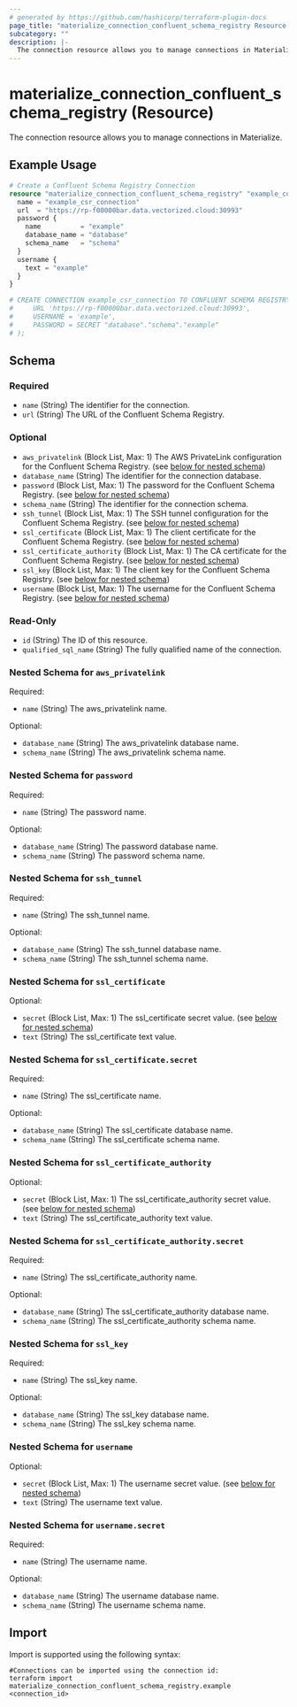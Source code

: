 ```yaml
---
# generated by https://github.com/hashicorp/terraform-plugin-docs
page_title: "materialize_connection_confluent_schema_registry Resource - terraform-provider-materialize"
subcategory: ""
description: |-
  The connection resource allows you to manage connections in Materialize.
---
```


# materialize_connection_confluent_schema_registry (Resource)

The connection resource allows you to manage connections in Materialize.

## Example Usage

```terraform
# Create a Confluent Schema Registry Connection
resource "materialize_connection_confluent_schema_registry" "example_confluent_schema_registry_connection" {
  name = "example_csr_connection"
  url  = "https://rp-f00000bar.data.vectorized.cloud:30993"
  password {
    name          = "example"
    database_name = "database"
    schema_name   = "schema"
  }
  username {
    text = "example"
  }
}

# CREATE CONNECTION example_csr_connection TO CONFLUENT SCHEMA REGISTRY (
#     URL 'https://rp-f00000bar.data.vectorized.cloud:30993',
#     USERNAME = 'example',
#     PASSWORD = SECRET "database"."schema"."example"
# );
```

<!-- schema generated by tfplugindocs -->
## Schema

### Required

- `name` (String) The identifier for the connection.
- `url` (String) The URL of the Confluent Schema Registry.

### Optional

- `aws_privatelink` (Block List, Max: 1) The AWS PrivateLink configuration for the Confluent Schema Registry. (see [below for nested schema](#nestedblock--aws_privatelink))
- `database_name` (String) The identifier for the connection database.
- `password` (Block List, Max: 1) The password for the Confluent Schema Registry. (see [below for nested schema](#nestedblock--password))
- `schema_name` (String) The identifier for the connection schema.
- `ssh_tunnel` (Block List, Max: 1) The SSH tunnel configuration for the Confluent Schema Registry. (see [below for nested schema](#nestedblock--ssh_tunnel))
- `ssl_certificate` (Block List, Max: 1) The client certificate for the Confluent Schema Registry. (see [below for nested schema](#nestedblock--ssl_certificate))
- `ssl_certificate_authority` (Block List, Max: 1) The CA certificate for the Confluent Schema Registry. (see [below for nested schema](#nestedblock--ssl_certificate_authority))
- `ssl_key` (Block List, Max: 1) The client key for the Confluent Schema Registry. (see [below for nested schema](#nestedblock--ssl_key))
- `username` (Block List, Max: 1) The username for the Confluent Schema Registry. (see [below for nested schema](#nestedblock--username))

### Read-Only

- `id` (String) The ID of this resource.
- `qualified_sql_name` (String) The fully qualified name of the connection.

<a id="nestedblock--aws_privatelink"></a>
### Nested Schema for `aws_privatelink`

Required:

- `name` (String) The aws_privatelink name.

Optional:

- `database_name` (String) The aws_privatelink database name.
- `schema_name` (String) The aws_privatelink schema name.


<a id="nestedblock--password"></a>
### Nested Schema for `password`

Required:

- `name` (String) The password name.

Optional:

- `database_name` (String) The password database name.
- `schema_name` (String) The password schema name.


<a id="nestedblock--ssh_tunnel"></a>
### Nested Schema for `ssh_tunnel`

Required:

- `name` (String) The ssh_tunnel name.

Optional:

- `database_name` (String) The ssh_tunnel database name.
- `schema_name` (String) The ssh_tunnel schema name.


<a id="nestedblock--ssl_certificate"></a>
### Nested Schema for `ssl_certificate`

Optional:

- `secret` (Block List, Max: 1) The ssl_certificate secret value. (see [below for nested schema](#nestedblock--ssl_certificate--secret))
- `text` (String) The ssl_certificate text value.

<a id="nestedblock--ssl_certificate--secret"></a>
### Nested Schema for `ssl_certificate.secret`

Required:

- `name` (String) The ssl_certificate name.

Optional:

- `database_name` (String) The ssl_certificate database name.
- `schema_name` (String) The ssl_certificate schema name.



<a id="nestedblock--ssl_certificate_authority"></a>
### Nested Schema for `ssl_certificate_authority`

Optional:

- `secret` (Block List, Max: 1) The ssl_certificate_authority secret value. (see [below for nested schema](#nestedblock--ssl_certificate_authority--secret))
- `text` (String) The ssl_certificate_authority text value.

<a id="nestedblock--ssl_certificate_authority--secret"></a>
### Nested Schema for `ssl_certificate_authority.secret`

Required:

- `name` (String) The ssl_certificate_authority name.

Optional:

- `database_name` (String) The ssl_certificate_authority database name.
- `schema_name` (String) The ssl_certificate_authority schema name.



<a id="nestedblock--ssl_key"></a>
### Nested Schema for `ssl_key`

Required:

- `name` (String) The ssl_key name.

Optional:

- `database_name` (String) The ssl_key database name.
- `schema_name` (String) The ssl_key schema name.


<a id="nestedblock--username"></a>
### Nested Schema for `username`

Optional:

- `secret` (Block List, Max: 1) The username secret value. (see [below for nested schema](#nestedblock--username--secret))
- `text` (String) The username text value.

<a id="nestedblock--username--secret"></a>
### Nested Schema for `username.secret`

Required:

- `name` (String) The username name.

Optional:

- `database_name` (String) The username database name.
- `schema_name` (String) The username schema name.

## Import

Import is supported using the following syntax:

```shell
#Connections can be imported using the connection id:
terraform import materialize_connection_confluent_schema_registry.example <connection_id>
```
